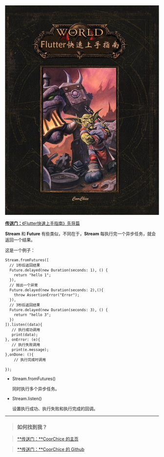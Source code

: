 [![](https://raw.githubusercontent.com/chenBingX/img/master/Flutter/Flutter快速上手指南封面2.JPG)](https://juejin.im/post/5c8f8e62e51d456a0f23d0fe)

[**传送门：**《Flutter快速上手指南》先导篇](https://juejin.im/post/5c8f8e62e51d456a0f23d0fe)

**Stream** 和 **Future** 有些类似，不同在于，**Stream** 每执行完一个异步任务，就会返回一个结果。

这是一个例子：

```
Stream.fromFutures([
  // 1秒后返回结果
  Future.delayed(new Duration(seconds: 1), () {
    return "hello 1";
  }),
  // 抛出一个异常
  Future.delayed(new Duration(seconds: 2),(){
    throw AssertionError("Error");
  }),
  // 3秒后返回结果
  Future.delayed(new Duration(seconds: 3), () {
    return "hello 3";
  })
]).listen((data){
   // 执行成功调用
   print(data);
}, onError: (e){
   // 执行失败调用
   print(e.message);
},onDone: (){
    // 执行完成时调用

});
```

- Stream.fromFutures()

    同时执行多个异步任务。

- Stream.listen()

    设置执行成功、执行失败和执行完成的回调。


---

> ### 如何找到我？

> [**传送门：**CoorChice 的主页](https://juejin.im/user/57fc43b67db2a200595ffd94)

> [**传送门：**CoorChice 的 Github](https://github.com/chenBingX)